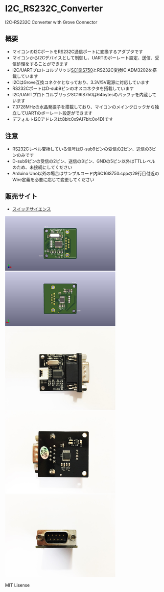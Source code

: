 # I2C_RS232C_Converter
I2C-RS232C Converter with Grove Connector


## 概要 
  * マイコンのI2CポートをRS232C通信ポートに変換するアダプタです
  * マイコンからI2Cデバイスとして制御し、UARTのボーレート設定、送信、受信処理をすることができます
  * I2C/UARTプロトコルブリッジ[SC16IS750][1]とRS232C変換IC ADM3202を搭載しています
  * I2CはGrove互換コネクタとなっており、3.3V/5V電源に対応しています
  * RS232CポートはD-sub9ピンのオスコネクタを搭載しています
  * I2C/UARTプロトコルブリッジSC16IS750は64bytesのバッファを内蔵しています
  * 7.3728MHzの水晶発振子を搭載しており、マイコンのメインクロックから独立してUARTのボーレート設定ができます  
  * デフォルトI2Cアドレスは8bit:0x9A(7bit:0x4D)です  

## 注意 
  * RS232Cレベル変換している信号はD-sub9ピンの受信の2ピン、送信の3ピンのみです  
  * D-sub9ピンの受信の2ピン、送信の3ピン、GNDの5ピン以外はTTLレベルのため、未接続にしてください    
  * Arduino Uno以外の場合はサンプルコード内SC16IS750.cppの29行目付近のWire定義を必要に応じて変更してください  


## 販売サイト
  * [スイッチサイエンス][2]

<img src="https://raw.githubusercontent.com/meerstern/I2C_RS232C_Converter/master/IR.jpg" width="360">
   
<img src="https://raw.githubusercontent.com/meerstern/I2C_RS232C_Converter/master/IR_2.jpg" width="360">
    
<img src="https://raw.githubusercontent.com/meerstern/I2C_RS232C_Converter/master/img1.jpg" width="360">
<img src="https://raw.githubusercontent.com/meerstern/I2C_RS232C_Converter/master/img2.jpg" width="360">
<img src="https://raw.githubusercontent.com/meerstern/I2C_RS232C_Converter/master/img3.jpg" width="360">
    
[1]: https://www.nxp.com/products/peripherals-and-logic/signal-chain/bridges/single-uart-with-i2c-bus-spi-interface-64-bytes-of-transmit-and-receive-fifos-irda-sir-built-in-support:SC16IS740_750_760 "*1"

[2]: https://www.switch-science.com/products/6026

MIT Lisense
